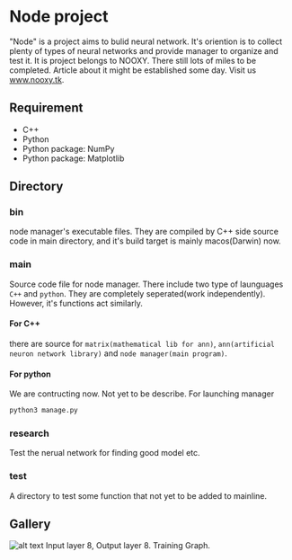 # Node project
"Node" is a project aims to bulid neural network. It's oriention is to collect plenty of types of neural networks and provide manager to organize and test it. It is  project belongs to NOOXY. There still lots of miles to be completed. Article about it might be established some day. Visit us www.nooxy.tk.
## Requirement
- C++
- Python
- Python package: NumPy
- Python package: Matplotlib
## Directory
### bin
node manager's executable files. They are compiled by C++ side source code in main directory, and it's build target is mainly macos(Darwin) now.

### main
Source code file for node manager.
There include two type of launguages `C++` and `python`. They are completely seperated(work independently). However, it's functions act similarly.
#### For C++ 
there are source for `matrix(mathematical lib for ann)`, `ann(artificial neuron network library)` and `node manager(main program)`.
#### For python
We are contructing now. Not yet to be describe.
For launching manager
```sh
python3 manage.py
```
### research
Test the nerual network for finding good model etc.
### test
A directory to test some function that not yet to be added to mainline. 
## Gallery
![alt text](https://github.com/magneticchen/node_project/raw/master/research/gallery/train.png)
Input layer 8, Output layer 8. Training Graph.
